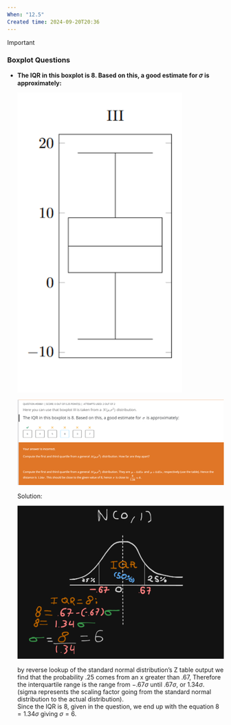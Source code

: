 ```yaml
---
When: "12.5"
Created time: 2024-09-20T20:36
---
```

> [!important]
### Boxplot Questions
- **The IQR in this boxplot is 8. Based on this, a good estimate for 𝜎** **is approximately:**
    
    ![Untitled 114.png](../../../../attachments/Untitled%20114.png)
    
    ![Untitled 1 17.png](../../../../attachments/Untitled%201%2017.png)
    
    Solution:
    
    ![Untitled 2 16.png](../../../../attachments/Untitled%202%2016.png)
    
    by reverse lookup of the standard normal distribution’s Z table output we find that the probability .25 comes from an x greater than .67, Therefore the interquartile range is the range from $-.67\sigma$ until $.67\sigma$, or $1.34\sigma$. (sigma represents the scaling factor going from the standard normal distribution to the actual distribution).  
    Since the IQR is 8, given in the question, we end up with the equation $8 = 1.34\sigma$ giving $\sigma = 6$.